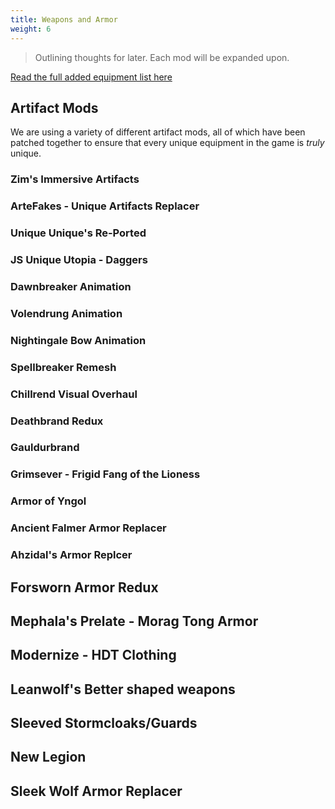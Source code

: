 ```yaml
---
title: Weapons and Armor
weight: 6
---
```

> Outlining thoughts for later. Each mod will be expanded upon.

[Read the full added equipment list here](https://zediious.github.io/tpfz-sprinkles/docs/other-info/addedequipment/)

## Artifact Mods

We are using a variety of different artifact mods, all of which have been patched together to ensure that every unique equipment in the game is *truly* unique.

### Zim's Immersive Artifacts

### ArteFakes - Unique Artifacts Replacer

### Unique Unique's Re-Ported

### JS Unique Utopia - Daggers

### Dawnbreaker Animation

### Volendrung Animation

### Nightingale Bow Animation

### Spellbreaker Remesh

### Chillrend Visual Overhaul

### Deathbrand Redux

### Gauldurbrand

### Grimsever - Frigid Fang of the Lioness

### Armor of Yngol

### Ancient Falmer Armor Replacer

### Ahzidal's Armor Replcer

## Forsworn Armor Redux

## Mephala's Prelate - Morag Tong Armor

## Modernize - HDT Clothing

## Leanwolf's Better shaped weapons

## Sleeved Stormcloaks/Guards

## New Legion

## Sleek Wolf Armor Replacer
